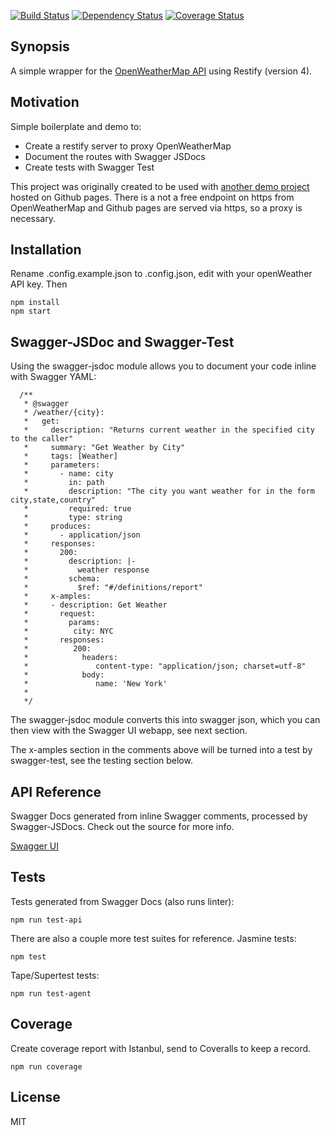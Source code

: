 [![Build Status](https://travis-ci.org/kaleguy/simpleweatherproxy.svg?branch=master)](https://travis-ci.org/kaleguy/simpleweatherproxy)
[![Dependency Status](https://david-dm.org/kaleguy/simpleweatherproxy.svg)](https://david-dm.org/kaleguy/simpleweatherproxy)
[![Coverage Status](https://coveralls.io/repos/github/kaleguy/simpleweatherproxy/badge.svg?branch=master)](https://coveralls.io/github/kaleguy/simpleweatherproxy?branch=master)

## Synopsis

A simple wrapper for the [OpenWeatherMap API](https://openweathermap.org/api) using Restify (version 4).

## Motivation

Simple boilerplate and demo to:

* Create a restify server to proxy OpenWeatherMap
* Document the routes with Swagger JSDocs
* Create tests with Swagger Test

This project was originally created to be used with 
[another demo project](https://github.com/kaleguy/simpleng2admin) hosted on Github pages.
There is a not a free endpoint on https from OpenWeatherMap and Github pages are served
via https, so a proxy is necessary.


## Installation

Rename .config.example.json to .config.json, edit with your openWeather API key. Then

```
npm install
npm start
```

## Swagger-JSDoc and Swagger-Test

Using the swagger-jsdoc module allows you to document your code inline with Swagger YAML:

```
  /**
   * @swagger
   * /weather/{city}:
   *   get:
   *     description: "Returns current weather in the specified city to the caller"
   *     summary: "Get Weather by City"
   *     tags: [Weather]
   *     parameters:
   *       - name: city
   *         in: path
   *         description: "The city you want weather for in the form city,state,country"
   *         required: true
   *         type: string
   *     produces:
   *       - application/json
   *     responses:
   *       200:
   *         description: |-
   *           weather response
   *         schema:
   *           $ref: "#/definitions/report"
   *     x-amples:
   *     - description: Get Weather
   *       request:
   *         params:
   *          city: NYC
   *       responses:
   *          200:
   *            headers:
   *               content-type: "application/json; charset=utf-8"
   *            body:
   *               name: 'New York'
   *
   */
```
The swagger-jsdoc module converts this into swagger json, which you can then view with the Swagger UI webapp, see next
section.

The x-amples section in the comments above will be turned into a test by swagger-test, see the testing section below.

## API Reference

Swagger Docs generated from inline Swagger comments, processed by Swagger-JSDocs. 
Check out the source for more info. 

[Swagger UI](https://tranquil-headland-86417.herokuapp.com/public/swagger/index.html)

## Tests

Tests generated from Swagger Docs (also runs linter):
```
npm run test-api
```

There are also a couple more test suites for reference.
Jasmine tests:

```
npm test
```

Tape/Supertest tests:
```
npm run test-agent
```

## Coverage

Create coverage report with Istanbul, send to Coveralls to keep a record.
```
npm run coverage
```

## License

MIT
